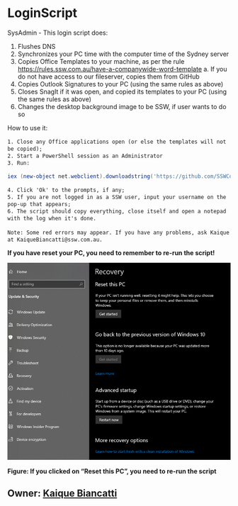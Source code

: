 # LoginScript
SysAdmin - This login script does:

   1. Flushes DNS
   2. Synchronizes your PC time with the computer time of the Sydney server
   3. Copies Office Templates to your machine, as per the rule https://rules.ssw.com.au/have-a-companywide-word-template
     a. If you do not have access to our fileserver, copies them from GitHub
   4. Copies Outlook Signatures to your PC (using the same rules as above)
   5. Closes SnagIt if it was open, and copied its templates to your PC (using the same rules as above)
   6. Changes the desktop background image to be SSW, if user wants to do so

How to use it:

	1. Close any Office applications open (or else the templates will not be copied);
	2. Start a PowerShell session as an Administrator
	3. Run:
```powershell
iex (new-object net.webclient).downloadstring('https://github.com/SSWConsulting/SSWSysAdmins.LoginScript/raw/main/Script/SSWLoginScript.ps1')
```
	4. Click 'Ok' to the prompts, if any;
	5. If you are not logged in as a SSW user, input your username on the pop-up that appears;
	6. The script should copy everything, close itself and open a notepad with the log when it's done.
	
	Note: Some red errors may appear. If you have any problems, ask Kaique at KaiqueBiancatti@ssw.com.au.

**If you have reset your PC, you need to remember to re-run the script!**

![Reset PC](/Images/ResetPC.png)

**Figure: If you clicked on “Reset this PC”, you need to re-run the script**


## Owner: [Kaique Biancatti](https://www.ssw.com.au/people/kaique-biancatti)